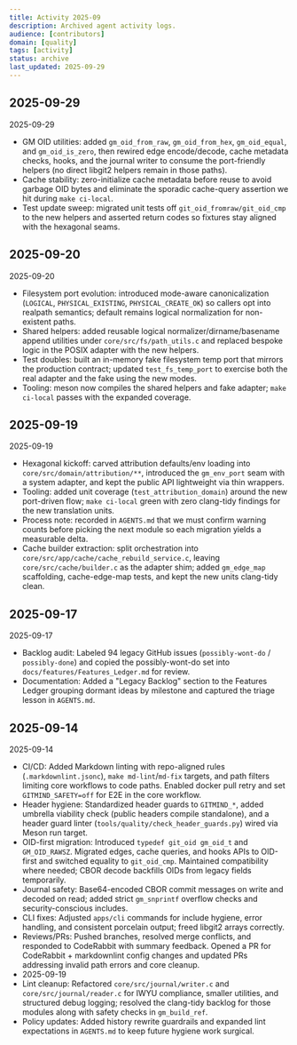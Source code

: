 ```yaml
---
title: Activity 2025-09
description: Archived agent activity logs.
audience: [contributors]
domain: [quality]
tags: [activity]
status: archive
last_updated: 2025-09-29
---
```


## 2025-09-29

2025-09-29
- GM OID utilities: added `gm_oid_from_raw`, `gm_oid_from_hex`, `gm_oid_equal`, and `gm_oid_is_zero`, then rewired edge encode/decode, cache metadata checks, hooks, and the journal writer to consume the port-friendly helpers (no direct libgit2 helpers remain in those paths).
- Cache stability: zero-initialize cache metadata before reuse to avoid garbage OID bytes and eliminate the sporadic cache-query assertion we hit during `make ci-local`.
- Test update sweep: migrated unit tests off `git_oid_fromraw/git_oid_cmp` to the new helpers and asserted return codes so fixtures stay aligned with the hexagonal seams.

## 2025-09-20

2025-09-20
- Filesystem port evolution: introduced mode-aware canonicalization (`LOGICAL`, `PHYSICAL_EXISTING`, `PHYSICAL_CREATE_OK`) so callers opt into realpath semantics; default remains logical normalization for non-existent paths.
- Shared helpers: added reusable logical normalizer/dirname/basename append utilities under `core/src/fs/path_utils.c` and replaced bespoke logic in the POSIX adapter with the new helpers.
- Test doubles: built an in-memory fake filesystem temp port that mirrors the production contract; updated `test_fs_temp_port` to exercise both the real adapter and the fake using the new modes.
- Tooling: meson now compiles the shared helpers and fake adapter; `make ci-local` passes with the expanded coverage.

## 2025-09-19

2025-09-19
- Hexagonal kickoff: carved attribution defaults/env loading into `core/src/domain/attribution/**`, introduced the `gm_env_port` seam with a system adapter, and kept the public API lightweight via thin wrappers.
- Tooling: added unit coverage (`test_attribution_domain`) around the new port-driven flow; `make ci-local` green with zero clang-tidy findings for the new translation units.
- Process note: recorded in `AGENTS.md` that we must confirm warning counts before picking the next module so each migration yields a measurable delta.
- Cache builder extraction: split orchestration into `core/src/app/cache/cache_rebuild_service.c`, leaving `core/src/cache/builder.c` as the adapter shim; added `gm_edge_map` scaffolding, cache-edge-map tests, and kept the new units clang-tidy clean.

## 2025-09-17

2025-09-17
- Backlog audit: Labeled 94 legacy GitHub issues (`possibly-wont-do` / `possibly-done`) and copied the possibly-wont-do set into `docs/features/Features_Ledger.md` for review.
- Documentation: Added a "Legacy Backlog" section to the Features Ledger grouping dormant ideas by milestone and captured the triage lesson in `AGENTS.md`.

## 2025-09-14

2025-09-14
- CI/CD: Added Markdown linting with repo-aligned rules (`.markdownlint.jsonc`), `make md-lint`/`md-fix` targets, and path filters limiting core workflows to code paths. Enabled docker pull retry and set `GITMIND_SAFETY=off` for E2E in the core workflow.
- Header hygiene: Standardized header guards to `GITMIND_*`, added umbrella viability check (public headers compile standalone), and a header guard linter (`tools/quality/check_header_guards.py`) wired via Meson run target.
- OID-first migration: Introduced `typedef git_oid gm_oid_t` and `GM_OID_RAWSZ`. Migrated edges, cache queries, and hooks APIs to OID-first and switched equality to `git_oid_cmp`. Maintained compatibility where needed; CBOR decode backfills OIDs from legacy fields temporarily.
- Journal safety: Base64-encoded CBOR commit messages on write and decoded on read; added strict `gm_snprintf` overflow checks and security-conscious includes.
- CLI fixes: Adjusted `apps/cli` commands for include hygiene, error handling, and consistent porcelain output; freed libgit2 arrays correctly.
- Reviews/PRs: Pushed branches, resolved merge conflicts, and responded to CodeRabbit with summary feedback. Opened a PR for CodeRabbit + markdownlint config changes and updated PRs addressing invalid path errors and core cleanup.
- 2025-09-19
- Lint cleanup: Refactored `core/src/journal/writer.c` and `core/src/journal/reader.c` for IWYU compliance, smaller utilities, and structured debug logging; resolved the clang-tidy backlog for those modules along with safety checks in `gm_build_ref`.
- Policy updates: Added history rewrite guardrails and expanded lint expectations in `AGENTS.md` to keep future hygiene work surgical.
